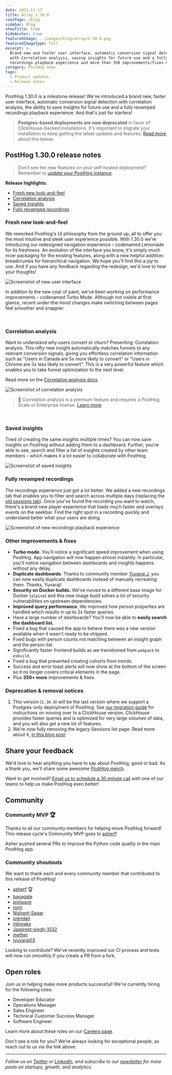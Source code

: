 ```yaml
---
date: 2021-11-17
title: Array 1.30.0
rootPage: /blog
sidebar: Blog
showTitle: true
hideAnchor: true
featuredImage: ../images/blog/array/1-30-0.png
featuredImageType: full
excerpt: >-
  Brand new and faster user interface, automatic conversion signal detection
  with Correlation analysis, saving insights for future use and a fully revamped
  recordings playback experience and more than 350 improvements/fixes more.
category: PostHog news
tags:
  - Product updates
  - Release notes
---
```


PostHog 1.30.0 is a milestone release! We've introduced a brand new, faster user interface, automatic conversion signal detection with correlation analysis, the ability to save insights for future use and a fully revamped recordings playback experience. And that's just for starters!

<blockquote class='warning-note'>
<b>Postgres-based deployments are now deprecated</b> in favor of ClickHouse-backed installations. It's important to migrate your installation to keep getting the latest updates and features. <a href="#deprecation--removal-notices">Read more</a> about this below.
</blockquote>

## PostHog 1.30.0 release notes

> Don't see the new features on your self-hosted deployment? Remember to [update your PostHog instance](/docs/runbook/upgrading-posthog).

**Release highlights:**

-   [Fresh new look-and-feel](#fresh-new-look-and-feel)
-   [Correlation analysis](#correlation-analysis)
-   [Saved insights](#saved-insights)
-   [Fully revamped recordings](#fully-revamped-recordings)

### Fresh new look-and-feel

We reworked PostHog's UI philosophy from the ground up, all to offer you the most intuitive and sleek user experience possible. With 1.30.0 we're introducing our redesigned navigation experience – codenamed Lemonade for its freshness. An evolution of the interface you know, it's simply much nicer packaging for the existing features, along with a new helpful addition: breadcrumbs for hierarchical navigation. We hope you'll find this a joy to use. And if you have any feedback regarding the redesign, we'd love to hear your thoughts!

<img src="https://posthog-static-files.s3.us-east-2.amazonaws.com/Website-Assets/Array/1_30_0-lemonade.png" alt="Screenshot of new user interface" />

In addition to the new coat of paint, we've been working on performance improvements – codenamed Turbo Mode. Although not visible at first glance, recent under-the-hood changes make switching between pages feel smoother and snappier.

<br />

### Correlation analysis

Want to understand why users convert or churn? Presenting: Correlation analysis. This nifty new insight automatically matches funnels to any relevant conversion signals, giving you effortless correlation information such as "Users in Canada are 5x more likely to convert" or "Users in Chrome are 3x less likely to convert". This is a very powerful feature which enables you to take funnel optimization to the next level.

Read more on the [Correlation analysis docs](/docs/user-guides/correlation).

<img src="https://posthog-static-files.s3.us-east-2.amazonaws.com/Website-Assets/Array/1_30_0-correlation.png" alt="Screenshot of correlation analysis" />

> 🎁 Correlation analysis is a premium feature and requires a PostHog Scale or Enterprise license. [Learn more](/pricing).

<br />

### Saved insights

Tired of creating the same insights multiple times? You can now save insights on PostHog without adding them to a dashboard. Further, you're able to see, search and filter a list of insights created by other team members - which makes it a lot easier to collaborate with PostHog.

<img src="https://posthog-static-files.s3.us-east-2.amazonaws.com/Website-Assets/Array/1_30_0-saved-insights.png" alt="Screenshot of saved insights" />

<br />

### Fully revamped recordings

The recordings experience just got a lot better. We added a new recordings tab that enables you to filter and search across multiple days (replacing the [old sessions tab](/blog/sessions-removal)). Once you've found the recording you want to watch, there's a brand new player experience that loads much faster and overlays events on the seekbar. Find the right spot in a recording quickly and understand better what your users are doing.

<img src="https://posthog-static-files.s3.us-east-2.amazonaws.com/Website-Assets/Array/1_30_0-recordings.png" alt="Screenshot of new recordings playback experience" />

<br />

### Other improvements & fixes

-   **Turbo mode**. You'll notice a significant speed improvement when using PostHog. App navigation will now happen almost instantly. In particular, you'll notice navigation between dashboards and insights happens without any delay.
-   **Duplicate dashboards**. Thanks to community member [Yuvaraj J](https://github.com/PostHog/posthog/pull/6476), you can now easily duplicate dashboards instead of manually recreating them. Thanks, Yuvaraj!
-   **Security on Docker builds.** We've moved to a different base image for Docker (`alpine`) and this new image build solves a lot of security vulnerabilities on upstream dependencies.
-   **Improved query performance**. We improved how person properties are handled which results in up to 2x faster queries.
-   Have a large number of dashboards? You'll now be able to **easily search the dashboard list.**
-   Fixed a bug that caused the app to believe there was a new version available when it wasn't ready to be shipped.
-   Fixed bugs with person counts not matching between an insight graph and the person list.
-   Significantly faster frontend builds as we transitioned from `webpack` to `esbuild`.
-   Fixed a bug that prevented creating cohorts from trends.
-   Success and error toast alerts will now show at the bottom of the screen so it no longer covers critical elements in the page.
-   Plus **350+ more** improvements & fixes.

### Deprecation & removal notices

1. This version (`1.30.0`) will be the last version where we support a Postgres-only deployment of PostHog. See [our migration guide](/docs/migrate/migrate-to-another-self-hosted-instance) for instructions on moving over to a ClickHouse version. ClickHouse provides faster queries and is optimized for very large volumes of data, and you will also get a new lot of features.
2. We're now fully removing the legacy Sessions list page. Read more about it, [in this blog post](/blog/sessions-removal).

## Share your feedback
We'd love to hear anything you have to say about PostHog, good or bad. As a thank you, we'll share some awesome [PostHog merch](https://merch.posthog.com).

Want to get involved? [Email us to schedule a 30 minute call](mailto:hey@posthog.com) with one of our teams to help us make PostHog even better!


## Community

### Community MVP 🏆

Thanks to all our community members for helping move PostHog forward! This release cycle's Community MVP goes to [asherf](https://github.com/asherf)!

Asher pushed several PRs to improve the Python code quality in the main PostHog app.

### Community shoutouts

We want to thank each and every community member that contributed to this release of PostHog!

-   [asherf](https://github.com/asherf) 🏆
-   [banagale](https://github.com/banagale)
-   [pixlwave](https://github.com/pixlwave)
-   [romj](https://github.com/romj)
-   [Nishant-Sagar](https://github.com/Nishant-Sagar)
-   [xrendan](https://github.com/xrendan)
-   [inbreaks](https://github.com/inbreaks)
-   [Jaspreet-singh-1032](https://github.com/Jaspreet-singh-1032)
-   [mether](https://github.com/mether)
-   [jyuvaraj03](https://github.com/jyuvaraj03)

Looking to contribute? We've recently improved our CI process and tests will now run smoothly if you create a PR from a fork.

## Open roles

Join us in helping make more products successful! We're currently hiring for the following roles:

-   Developer Educator
-   Operations Manager
-   Sales Engineer
-   Technical Customer Success Manager
-   Software Engineer

Learn more about these roles on our [Careers page](https://posthog.com/careers).

Don't see a role for you? We're always looking for exceptional people, so reach out to us via the link above.

<hr/>

_Follow us on [Twitter](https://twitter.com/PostHog) or [LinkedIn](https://linkedin.com/company/posthog), and subscribe to our [newsletter](https://posthog.com/newsletter) for more posts on startups, growth, and analytics._

<ArrayCTA />
